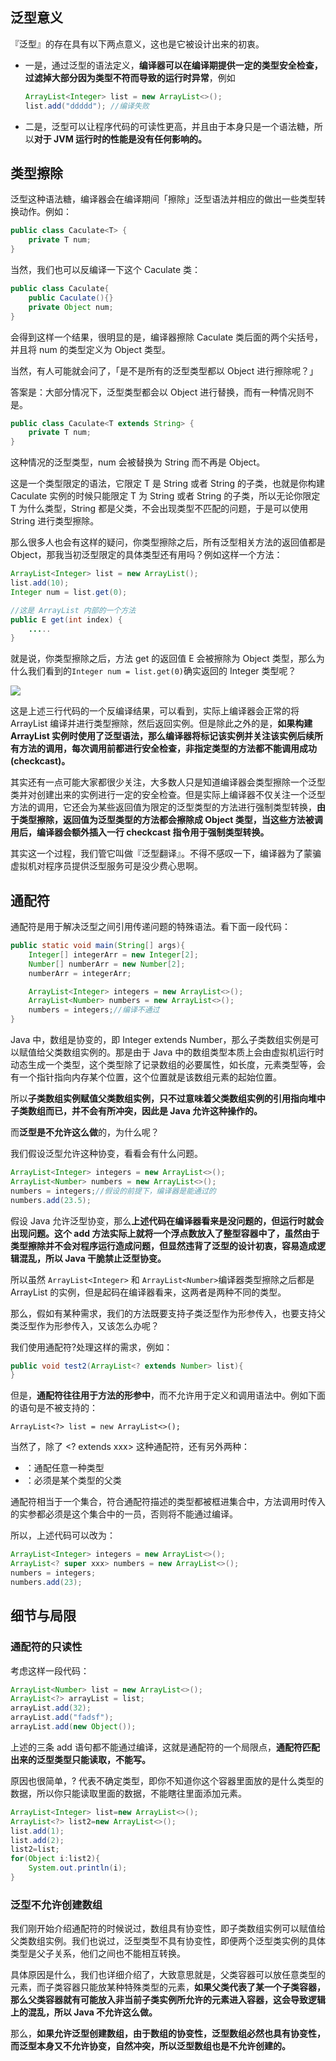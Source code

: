 ## 泛型意义

『泛型』的存在具有以下两点意义，这也是它被设计出来的初衷。

* 一是，通过泛型的语法定义，**编译器可以在编译期提供一定的类型安全检查，过滤掉大部分因为类型不符而导致的运行时异常**，例如

  ```java
  ArrayList<Integer> list = new ArrayList<>();
  list.add("ddddd"); //编译失败
  ```

* 二是，泛型可以让程序代码的可读性更高，并且由于本身只是一个语法糖，所以**对于 JVM 运行时的性能是没有任何影响的。**

## 类型擦除

泛型这种语法糖，编译器会在编译期间「擦除」泛型语法并相应的做出一些类型转换动作。例如：

```java
public class Caculate<T> {
    private T num;
}
```

当然，我们也可以反编译一下这个 Caculate 类：

```java
public class Caculate{
    public Caculate(){}
    private Object num;
}
```

会得到这样一个结果，很明显的是，编译器擦除 Caculate 类后面的两个尖括号，并且将 num 的类型定义为 Object 类型。

当然，有人可能就会问了，「是不是所有的泛型类型都以 Object 进行擦除呢？」

答案是：大部分情况下，泛型类型都会以 Object 进行替换，而有一种情况则不是。

```java
public class Caculate<T extends String> {
    private T num;
}
```

这种情况的泛型类型，num 会被替换为 String 而不再是 Object。

这是一个类型限定的语法，它限定 T 是 String 或者 String 的子类，也就是你构建 Caculate 实例的时候只能限定 T 为 String 或者 String 的子类，所以无论你限定 T 为什么类型，String 都是父类，不会出现类型不匹配的问题，于是可以使用 String 进行类型擦除。

那么很多人也会有这样的疑问，你类型擦除之后，所有泛型相关方法的返回值都是 Object，那我当初泛型限定的具体类型还有用吗？例如这样一个方法：

```java
ArrayList<Integer> list = new ArrayList();
list.add(10);
Integer num = list.get(0);
```

```java
//这是 ArrayList 内部的一个方法
public E get(int index) {
    .....
}
```

就是说，你类型擦除之后，方法 get 的返回值 E 会被擦除为 Object 类型，那么为什么我们看到的`Integer num = list.get(0)`确实返回的 Integer 类型呢？

![](D:\Work\TyporaNotes\note\JavaSE\pict\泛型.png)

这是上述三行代码的一个反编译结果，可以看到，实际上编译器会正常的将 ArrayList 编译并进行类型擦除，然后返回实例。但是除此之外的是，**如果构建 ArrayList 实例时使用了泛型语法，那么编译器将标记该实例并关注该实例后续所有方法的调用，每次调用前都进行安全检查，非指定类型的方法都不能调用成功(checkcast)。**

其实还有一点可能大家都很少关注，大多数人只是知道编译器会类型擦除一个泛型类并对创建出来的实例进行一定的安全检查。但是实际上编译器不仅关注一个泛型方法的调用，它还会为某些返回值为限定的泛型类型的方法进行强制类型转换，**由于类型擦除，返回值为泛型类型的方法都会擦除成 Object 类型，当这些方法被调用后，编译器会额外插入一行 checkcast 指令用于强制类型转换。**

其实这一个过程，我们管它叫做『泛型翻译』。不得不感叹一下，编译器为了蒙骗虚拟机对程序员提供泛型服务可是没少费心思啊。

## 通配符

通配符是用于解决泛型之间引用传递问题的特殊语法。看下面一段代码：

```java
public static void main(String[] args){
    Integer[] integerArr = new Integer[2];
    Number[] numberArr = new Number[2];
    numberArr = integerArr;

    ArrayList<Integer> integers = new ArrayList<>();
    ArrayList<Number> numbers = new ArrayList<>();
    numbers = integers;//编译不通过
}
```

Java 中，数组是协变的，即 Integer extends Number，那么子类数组实例是可以赋值给父类数组实例的。那是由于 Java 中的数组类型本质上会由虚拟机运行时动态生成一个类型，这个类型除了记录数组的必要属性，如长度，元素类型等，会有一个指针指向内存某个位置，这个位置就是该数组元素的起始位置。

所以**子类数组实例赋值父类数组实例，只不过意味着父类数组实例的引用指向堆中子类数组而已，并不会有所冲突，因此是 Java 允许这种操作的。**

而**泛型是不允许这么做**的，为什么呢？

我们假设泛型允许这种协变，看看会有什么问题。

```java
ArrayList<Integer> integers = new ArrayList<>();
ArrayList<Number> numbers = new ArrayList<>();
numbers = integers;//假设的前提下，编译器是能通过的
numbers.add(23.5);
```

假设 Java 允许泛型协变，那么**上述代码在编译器看来是没问题的，但运行时就会出现问题。这个 add 方法实际上就将一个浮点数放入了整型容器中了，虽然由于类型擦除并不会对程序运行造成问题，但显然违背了泛型的设计初衷，容易造成逻辑混乱，所以 Java 干脆禁止泛型协变。**

所以虽然 `ArrayList<Integer>` 和 `ArrayList<Number>`编译器类型擦除之后都是 ArrayList 的实例，但是起码在编译器看来，这两者是两种不同的类型。

那么，假如有某种需求，我们的方法既要支持子类泛型作为形参传入，也要支持父类泛型作为形参传入，又该怎么办呢？

我们使用通配符?处理这样的需求，例如：

```java
public void test2(ArrayList<? extends Number> list){
}
```

但是，**通配符往往用于方法的形参中**，而不允许用于定义和调用语法中。例如下面的语句是不被支持的：

```
ArrayList<?> list = new ArrayList<>();
```

当然了，除了 <? extends xxx> 这种通配符，还有另外两种：

- <?>：通配任意一种类型
- <? super xxx>：必须是某个类型的父类

通配符相当于一个集合，符合通配符描述的类型都被框进集合中，方法调用时传入的实参都必须是这个集合中的一员，否则将不能通过编译。

所以，上述代码可以改为：

```java
ArrayList<Integer> integers = new ArrayList<>();
ArrayList<? super xxx> numbers = new ArrayList<>();
numbers = integers;
numbers.add(23);
```

## 细节与局限

### 通配符的只读性

考虑这样一段代码：

```java
ArrayList<Number> list = new ArrayList<>();
ArrayList<?> arrayList = list;
arrayList.add(32);
arrayList.add("fadsf");
arrayList.add(new Object());
```

上述的三条 add 语句都不能通过编译，这就是通配符的一个局限点，**通配符匹配出来的泛型类型只能读取，不能写。**

原因也很简单，? 代表不确定类型，即你不知道你这个容器里面放的是什么类型的数据，所以你只能读取里面的数据，不能瞎往里面添加元素。

```java
ArrayList<Integer> list=new ArrayList<>();
ArrayList<?> list2=new ArrayList<>();
list.add(1);
list.add(2);
list2=list;
for(Object i:list2){
    System.out.println(i);
}
```

### 泛型不允许创建数组

我们刚开始介绍通配符的时候说过，数组具有协变性，即子类数组实例可以赋值给父类数组实例。我们也说过，泛型类型不具有协变性，即便两个泛型类实例的具体类型是父子关系，他们之间也不能相互转换。

具体原因是什么，我们也详细介绍了，大致意思就是，父类容器可以放任意类型的元素，而子类容器只能放某种特殊类型的元素，**如果父类代表了某一个子类容器，那么父类容器就有可能放入非当前子类实例所允许的元素进入容器，这会导致逻辑上的混乱，所以 Java 不允许这么做。**

那么，**如果允许泛型创建数组，由于数组的协变性，泛型数组必然也具有协变性，而泛型本身又不允许协变，自然冲突，所以泛型数组也是不允许创建的。**

